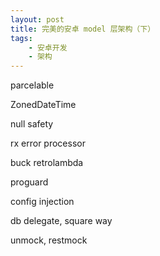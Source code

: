 ```yaml
---
layout: post
title: 完美的安卓 model 层架构（下）
tags:
    - 安卓开发
    - 架构
---
```




parcelable

ZonedDateTime

null safety

rx error processor

buck retrolambda

proguard

config injection

db delegate, square way

unmock, restmock
